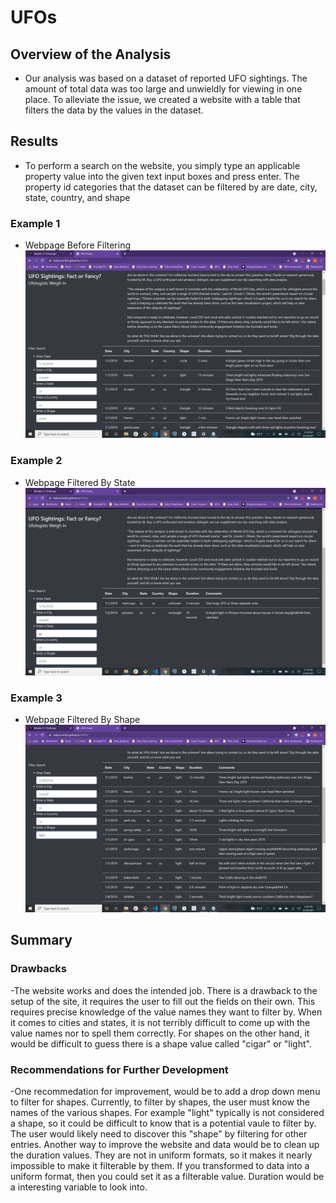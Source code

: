 # UFOs
## Overview of the Analysis
- Our analysis was based on a dataset of reported UFO sightings. The amount of total data was too large and unwieldly for viewing in one place. To alleviate the issue, we created a website with a table that filters the data by the values in the dataset. 

## Results
- To perform a search on the website, you simply type an applicable property value into the given text input boxes and press enter. The property id categories that the dataset can be filtered by are date, city, state, country, and shape

### Example 1
- Webpage Before Filtering
![](readme_images/readme1.png)

### Example 2
- Webpage Filtered By State
![](readme_images/readme2.png)

### Example 3
- Webpage Filtered By Shape
![](readme_images/readme3.png)


## Summary

### Drawbacks
-The website works and does the intended job. There is a drawback to the setup of the site, it requires the user to fill out the fields on their own. This requires precise knowledge of the value names they want to filter by. When it comes to cities and states, it is not terribly difficult to come up with the value names nor to spell them correctly. For shapes on the other hand, it would be difficult to guess there is a shape value called "cigar" or "light".

### Recommendations for Further Development
-One recommedation for improvement, would be to add a drop down menu to filter for shapes. Currently, to filter by shapes, the user must know the names of the various shapes. For example "light" typically is not considered a shape, so it could be difficult to know that is a potential vaule to filter by. The user would likely need to discover this "shape" by filtering for other entries. Another way to improve the website and data would be to clean up the duration values. They are not in uniform formats, so it makes it nearly impossible to make it filterable by them. If you transformed to data into a uniform format, then you could set it as a filterable value. Duration would be a interesting variable to look into.
